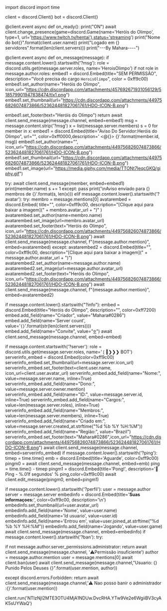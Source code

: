import discord
import time

client = discord.Client()
bot = discord.Client()

@client.event
async def on_ready():
    print("ON")
    await client.change_presence(game=discord.Game(name='Heróis do Olimpo', type=1, url='https://www.twitch.tv/hentai'),status='streaming')
    print("Nome do bot{}".format(client.user.name))
    print("Logado em {} servidores".format(len(client.servers)))
    print("---By Mahara----")

@client.event
async def on_message(message):
    if message.content.lower().startswith('?msg'):
        role = discord.utils.get(message.server.roles, name='HeroisOlimpo')
        if not role in message.author.roles:
            embed1 = discord.Embed(title="SEM PERMISSÃO", description="Você precisa do cargo `HeroisOlimpo`", color = 0xff9c00)
            embed1.set_author(name="Heróis do Olimpo", icon_url="https://cdn.discordapp.com/attachments/457692671931056129/518579901947838474/tlx1.png")
            embed1.set_thumbnail(url="https://cdn.discordapp.com/attachments/449756826074873866/523624481827061761/HDO-ICON-B.png")

  embed1.set_footer(text="Heróis do Olimpo")
            return await client.send_message(message.channel, embed=embed1)
        msg = message.content.strip('?msg')
        x = list(message.server.members)
        s = 0
        for member in x:
            embed1 = discord.Embed(title="Aviso Do Servidor:Heróis do Olimpo", url="", color=0xff0000,description=' <@{}> {}'.format(member.id, msg))
            embed1.set_author(name="", icon_url="https://cdn.discordapp.com/attachments/449756826074873866/523624481827061761/HDO-ICON-B.png")
            embed1.set_thumbnail(url="https://cdn.discordapp.com/attachments/449756826074873866/523624481827061761/HDO-ICON-B.png")
            embed1.set_image(url="https://media.giphy.com/media/TTONt7IeqcGKQ/giphy.gif")

   try:
                await client.send_message(member, embed=embed1)
                print(member.name)
                s += 1
            except:
                pass
        print('\nAviso enviado para {} membros de {}'.format(s, len(x)))
    elif message.content.lower().startswith('?avatar'):
        try:
            membro = message.mentions[0]
            avatarembed = discord.Embed(
                title="",
                color=0xff9c00,
                description="[Clique aqui para baixar a imagem](" + membro.avatar_url + ")"
            )
            avatarembed.set_author(name=membro.name)
            avatarembed.set_image(url=membro.avatar_url)
            avatarembed.set_footer(text="Heróis do Olimpo",
                                   icon_url="https://cdn.discordapp.com/attachments/449756826074873866/523624481827061761/HDO-ICON-B.png")
            await client.send_message(message.channel, f"{message.author.mention}", embed=avatarembed)
        except:
            avatarembed2 = discord.Embed(title="", color=0xff9c00,
                                         description="[Clique aqui para baixar a imagem](" + message.author.avatar_url + ")")
            avatarembed2.set_author(name=message.author.name)
            avatarembed2.set_image(url=message.author.avatar_url)
            avatarembed2.set_footer(text="Heróis do Olimpo",
                                    icon_url="https://cdn.discordapp.com/attachments/449756826074873866/523624481827061761/HDO-ICON-B.png")
            await client.send_message(message.channel, f"{message.author.mention}", embed=avatarembed2)

  if message.content.lower().startswith("?info"):
            embed = discord.Embed(title="Heróis do Olimpo", description="", color=0xff7200)
            embed.add_field(name="Criador", value="Mahara#0286")
            embed.add_field(name='Server count', value='`{}`'.format(str(len(client.servers))))
            embed.add_field(name="Convite",
                            value="[🔯](<https://discordapp.com/oauth2/authorize?client_id=442084326142771201&scope=bot&permissions=8>)")
            await client.send_message(message.channel, embed=embed)


   if message.content.startswith('?server'):
        role = discord.utils.get(message.server.roles, name='❲🔧❯❯❯ BOT')
        serverinfo_embed = discord.Embed(color=0xff9c00)
        serverinfo_embed.set_thumbnail(url=message.server.icon_url)
        serverinfo_embed.set_footer(text=client.user.name, icon_url=client.user.avatar_url)
        serverinfo_embed.add_field(name="Nome:", value=message.server.name, inline=True)
        serverinfo_embed.add_field(name="Dono:", value=message.server.owner.mention)
        serverinfo_embed.add_field(name="ID:", value=message.server.id, inline=True)
        serverinfo_embed.add_field(name="Cargos:", value=len(message.server.roles), inline=True)
        serverinfo_embed.add_field(name="Membros:", value=len(message.server.members), inline=True)
        serverinfo_embed.add_field(name="Criado em:", value=message.server.created_at.strftime("%d %b %Y %H:%M"))
        serverinfo_embed.add_field(name="Região:", value="Brazil")
        serverinfo_embed.set_footer(text="Mahara#0286",icon_url="https://cdn.discordapp.com/attachments/449756826074873866/523624481827061761/HDO-ICON-B.png")
        await client.send_message(message.channel, embed=serverinfo_embed)
    if message.content.lower().startswith('?ping'):
        timep = time.time()
        emb = discord.Embed(title='Aguarde', color=0xff9c00)
        pingm0 = await client.send_message(message.channel, embed=emb)
        ping = time.time() - timep
        pingm1 = discord.Embed(title='Pong!', description=':ping_pong: Ping - %.01f segundos' % ping,color=0xff9c00)
        await client.edit_message(pingm0, embed=pingm1)

   if message.content.lower().startswith('?perfil'):
        user = message.author
        server = message.server
        embedinfo = discord.Embed(title='**Suas informaçoes:**', color=0xff9c00, description='\n')
        embedinfo.set_thumbnail(url=user.avatar_url)
        embedinfo.add_field(name='Nome', value=user.name)
        embedinfo.add_field(name='Id usuario', value=user.id)
        embedinfo.add_field(name='Entrou em', value=user.joined_at.strftime("%d %b %Y %H:%M"))
        embedinfo.add_field(name='Jogando', value=user.game)
        await client.send_message(message.channel, embed=embedinfo)
    if message.content.lower().startswith('?ban'):
      try:

   if not message.author.server_permissions.administrator:
            return await client.send_message(message.channel, '⚠️Permissão insuficiente')
        author = message.author.mention
        user = message.mentions[0]
        await client.ban(user)
        await client.send_message(message.channel,"Usuario: {} Punido Pelos Deuses {}".format(user.mention, author))


   except  discord.errors.Forbidden:
          return await client.send_message(message.channel,'⚠️ Nao posso banir o administrador :{}'.format(user.mention))

client.run('NTIzNjI2MTE3OTU4MjA1NDUw.DvcRHA.YTw9Ve2e6WgiiBV3cyAK5sUYWaQ')
